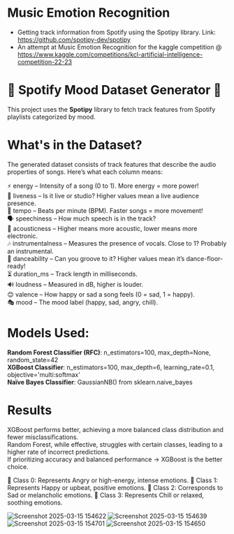 # Music Emotion Recognition
- Getting track information from Spotify using the Spotipy library.
  Link: https://github.com/spotipy-dev/spotipy
- An attempt at Music Emotion Recognition for the kaggle competition @ https://www.kaggle.com/competitions/kcl-artificial-intelligence-competition-22-23

# 🎵 Spotify Mood Dataset Generator 🎵
This project uses the **Spotipy** library to fetch track features from Spotify playlists categorized by mood. 

# What's in the Dataset?
The generated dataset consists of track features that describe the audio properties of songs. Here’s what each column means:

⚡ energy – Intensity of a song (0 to 1). More energy = more power!  
🎤 liveness – Is it live or studio? Higher values mean a live audience presence.  
🏃 tempo – Beats per minute (BPM). Faster songs = more movement!  
🗣️ speechiness – How much speech is in the track?  
🎸 acousticness – Higher means more acoustic, lower means more electronic.  
🎶 instrumentalness – Measures the presence of vocals. Close to 1? Probably an instrumental.  
💃 danceability – Can you groove to it? Higher values mean it’s dance-floor-ready!  
⏳ duration_ms – Track length in milliseconds.  
🔊 loudness – Measured in dB, higher is louder.  
😊 valence – How happy or sad a song feels (0 = sad, 1 = happy).  
🎭 mood – The mood label (happy, sad, angry, chill).  

# Models Used:

**Random Forest Classifier (RFC)**: n_estimators=100, max_depth=None, random_state=42  
**XGBoost Classifier**: n_estimators=100, max_depth=6, learning_rate=0.1, objective='multi:softmax'  
**Naïve Bayes Classifier**: GaussianNB() from sklearn.naive_bayes  

# Results
XGBoost performs better, achieving a more balanced class distribution and fewer misclassifications.  
Random Forest, while effective, struggles with certain classes, leading to a higher rate of incorrect predictions.  
If prioritizing accuracy and balanced performance → XGBoost is the better choice.  

🔸 Class 0: Represents Angry or high-energy, intense emotions.
🔸 Class 1: Represents Happy or upbeat, positive emotions.
🔸 Class 2: Corresponds to Sad or melancholic emotions.
🔸 Class 3: Represents Chill or relaxed, soothing emotions.

![Screenshot 2025-03-15 154622](https://github.com/user-attachments/assets/eca7d2a3-4490-4eea-b88e-43d6a566de47)
![Screenshot 2025-03-15 154639](https://github.com/user-attachments/assets/bb0cf192-4bd9-4233-a8d4-9fad4b68b01b)
![Screenshot 2025-03-15 154701](https://github.com/user-attachments/assets/9b3fa6dd-18c9-49fb-89fd-da9602f8747b)
![Screenshot 2025-03-15 154650](https://github.com/user-attachments/assets/8c37edde-8aa2-470c-9147-121fb5256cbe)
